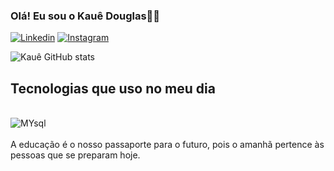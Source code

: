 ### Olá! Eu sou o Kauê Douglas🤚🏼

[![Linkedin](https://img.shields.io/badge/LinkedIn-0077B5?style=for-the-badge&logo=linkedin&logoColor=white)](https://www.linkedin.com/in/kauedouglas/)
[![Instagram](    https://img.shields.io/badge/Instagram-E4405F?style=for-the-badge&logo=instagram&logoColor=white)](https://www.instagram.com/kaue_dg_/)

![Kauê GitHub stats](https://github-readme-stats.vercel.app/api?username=KauePozatti&show_icons=true&theme=onedark)

## Tecnologias que uso no meu dia

<div style="display: inline_block"><br/>
<img align="center" alt="MYsql" src="https://img.shields.io/badge/MySQL-005C84?style=for-the-badge&logo=mysql&logoColor=white" />
</div><br/>
 A educação é o nosso passaporte para o futuro, pois o amanhã pertence às pessoas que se preparam hoje.
